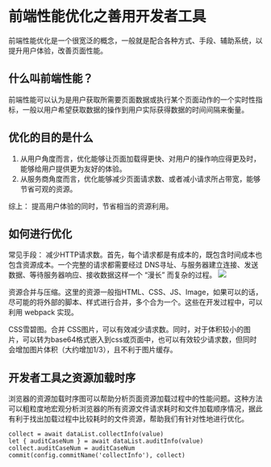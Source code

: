 # 前端性能优化之善用开发者工具
前端性能优化是一个很宽泛的概念，一般就是配合各种方式、手段、辅助系统，以提升用户体验，改善页面性能。
## 什么叫前端性能？
前端性能可以认为是用户获取所需要页面数据或执行某个页面动作的一个实时性指标，一般以用户希望获取数据的操作到用户实际获得数据的时间间隔来衡量。
## 优化的目的是什么
1. 从用户角度而言，优化能够让页面加载得更快、对用户的操作响应得更及时，能够给用户提供更为友好的体验。
2. 从服务商角度而言，优化能够减少页面请求数、或者减小请求所占带宽，能够节省可观的资源。

综上： 提高用户体验的同时，节省相当的资源利用。
## 如何进行优化
常见手段： 减少HTTP请求数。首先，每个请求都是有成本的，既包含时间成本也包含资源成本。一个完整的请求都需要经过 DNS寻址、与服务器建立连接、发送数据、等待服务器响应、接收数据这样一个 “漫长” 而复杂的过程。
![](https://user-gold-cdn.xitu.io/2017/12/26/1609184e525a8133?imageView2/0/w/1280/h/960/format/webp/ignore-error/1)

资源合并与压缩。这里的资源一般指HTML、CSS、JS、Image，如果可以的话，尽可能的将外部的脚本、样式进行合并，多个合为一个。这些在开发过程中，可以利用 webpack 实现。

CSS雪碧图。合并 CSS图片，可以有效减少请求数。同时，对于体积较小的图片，可以转为base64格式嵌入到css或页面中，也可以有效较少请求数，但同时会增加图片体积（大约增加1/3），且不利于图片缓存。

## 开发者工具之资源加载时序
浏览器的资源加载时序图可以帮助分析页面资源加载过程中的性能问题。这种方法可以粗粒度地宏观分析浏览器的所有资源文件请求耗时和文件加载顺序情况，据此有利于找出加载过程中比较耗时的文件资源，帮助我们有针对性地进行优化。

    collect = await dataList.collectInfo(value)
    let { auditCaseNum } = await dataList.auditInfo(value)
    collect.auditCaseNum = auditCaseNum
    commit(config.commitName('collectInfo'), collect)
